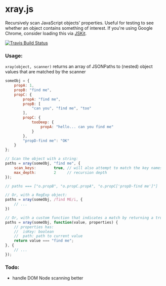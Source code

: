 # xray.js

Recursively scan JavaScript objects' properties. Useful for testing to see whether an object contains something of interest. If you're using Google Chrome, consider loading this via [JSKit](https://chrome.google.com/webstore/detail/jskit/aopfdhabfojdkgcmibiegfhpfkcokmdg).

[![Travis Build Status](https://api.travis-ci.org/janeklb/xray.js.png?branch=master)](https://travis-ci.org/janeklb/xray.js)

### Usage:

`xray(object, scanner)` returns an array of JSONPaths to (nested) object values that are matched by the scanner

```javascript
someObj = {
    propA: 1,
    propB: "find me",
    propC: {
        propA: "find me",
        propB: [
            "can you", "find me", "too"
        ],
        propC: {
            tooDeep: {
                propA: "hello... can you find me"
            }
        },
        "propD-find me": "OK"
    }
};

// Scan the object with a string:
paths = xray(someObj, "find me", {
    scan_keys:        true, // will also attempt to match the key names
    max_depth:        2     // recursion depth
});

// paths === ["o.propB", "o.propC.propA", "o.propC['propD-find me']"]

// Or, with a RegExp object:
paths = xray(someObj, /find ME/i, {
    // ...
})

// Or, with a custom function that indicates a match by returning a truthy value:
paths = xray(someObj, function(value, properties) {
    // properties has:
    //  isKey: boolean
    //  path: path to current value
    return value === "find me";
}, {
    // ...
});

```

### Todo:

- handle DOM Node scanning better
